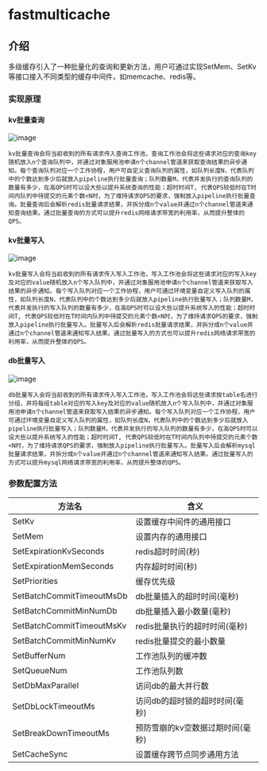 # fastmulticache

## 介绍

多级缓存引入了一种批量化的查询和更新方法，用户可通过实现SetMem、SetKv等接口接入不同类型的缓存中间件，如memcache、redis等。

### 实现原理
#### kv批量查询

![image](https://github.com/molei20021/fastmulticache/resources/kv-read.png)

```
kv批量查询会将当前收到的所有请求传入查询工作池，查询工作池会将这些请求对应的查询key随机放入n个查询队列中，并通过对象服用池申请n个channel管道来获取查询结果的异步通知。每个查询队列对应一个工作协程，用户可自定义查询队列的属性，如队列长度N，代表队列中的个数达到多少后就放入pipeline执行批量查询；队列数量M，代表并发执行的查询队列的数量有多少，在高QPS时可以设大些以提升系统查询的性能；超时时间T, 代表QPS较低时在T时间内队列中待提交的元素个数<N时，为了维持请求QPS的要求，强制放入pipeline执行批量查询。批量查询后会解析redis批量请求结果，并拆分成n个value并通过n个channel管道来通知查询结果。通过批量查询的方式可以提升redis网络请求带宽的利用率，从而提升整体的QPS。
```

#### kv批量写入

![image](https://github.com/molei20021/fastmulticache/resources/kv-write.png)

```
kv批量写入会将当前收到的所有请求传入写入工作池，写入工作池会将这些请求对应的写入key及对应的value随机放入n个写入队列中，并通过对象服用池申请n个channel管道来获取写入结果的异步通知。每个写入队列对应一个工作协程，用户可通过环境变量自定义写入队列的属性，如队列长度N，代表队列中的个数达到多少后就放入pipeline执行批量写入；队列数量M，代表并发执行的写入队列的数量有多少，在高QPS时可以设大些以提升系统写入的性能；超时时间T, 代表QPS较低时在T时间内队列中待提交的元素个数<N时，为了维持请求QPS的要求，强制放入pipeline执行批量写入。批量写入后会解析redis批量请求结果，并拆分成n个value并通过n个channel管道来通知写入结果。通过批量写入的方式也可以提升redis网络请求带宽的利用率，从而提升整体的QPS。
```

#### db批量写入

![image](https://github.com/molei20021/fastmulticache/resources/db-write.png)

```
db批量写入会将当前收到的所有请求传入写入工作池，写入工作池会将这些请求按table名进行分组，并将每组table对应的写入key及对应的value随机放入n个写入队列中，并通过对象服用池申请n个channel管道来获取写入结果的异步通知。每个写入队列对应一个工作协程，用户可通过环境变量自定义写入队列的属性，如队列长度N，代表队列中的个数达到多少后就放入pipeline执行批量写入；队列数量M，代表并发执行的写入队列的数量有多少，在高QPS时可以设大些以提升系统写入的性能；超时时间T, 代表QPS较低时在T时间内队列中待提交的元素个数<N时，为了维持请求QPS的要求，强制放入pipeline执行批量写入。批量写入后会解析mysql批量请求结果，并拆分成n个value并通过n个channel管道来通知写入结果。通过批量写入的方式可以提升mysql网络请求带宽的利用率，从而提升整体的QPS。
```

### 参数配置方法

| 方法名                    | 含义                             |
| ------------------------- | -------------------------------- |
| SetKv                     | 设置缓存中间件的通用接口         |
| SetMem                    | 设置内存的通用接口               |
| SetExpirationKvSeconds    | redis超时时间(秒)                |
| SetExpirationMemSeconds   | 内存超时时间(秒)                 |
| SetPriorities             | 缓存优先级                       |
| SetBatchCommitTimeoutMsDb | db批量插入的超时时间(毫秒)       |
| SetBatchCommitMinNumDb    | db批量插入最小数量(毫秒)         |
| SetBatchCommitTimeoutMsKv | redis批量执行的超时时间(毫秒)    |
| SetBatchCommitMinNumKv    | redis批量提交的最小数量          |
| SetBufferNum              | 工作池队列的缓冲数               |
| SetQueueNum               | 工作池队列数                     |
| SetDbMaxParallel          | 访问db的最大并行数               |
| SetDbLockTimeoutMs        | 访问db的超时锁的超时时间(毫秒)   |
| SetBreakDownTimeoutMs     | 预防雪崩的kv空数据过期时间(毫秒) |
| SetCacheSync              | 设置缓存跨节点同步通用方法       |
